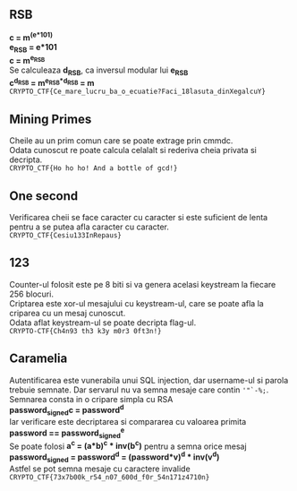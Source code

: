 ## RSB  
<b>c = m<sup>(e*101)</sup></b>  
<b>e<sub>RSB</sub> = e\*101</b>  
<b>c = m<sup>e<sub>RSB</sub></sup></b>  
Se calculeaza
<b>d<sub>RSB</sub></b>,
ca inversul modular lui
<b>e<sub>RSB</sub></b>  
<b>c<sup>d<sub>RSB</sub></sup> = m<sup>e<sub>RSB</sub>*d<sub>RSB</sub></sup> = m</b>  
`CRYPTO_CTF{Ce_mare_lucru_ba_o_ecuatie?Faci_18lasuta_dinXegalcuY}`

## Mining Primes
Cheile au un prim comun care se poate extrage prin cmmdc.  
Odata cunoscut re poate calcula celalalt si rederiva cheia privata si decripta.  
`CRYPTO_CTF{Ho ho ho! And a bottle of gcd!}`

## One second
Verificarea cheii se face caracter cu caracter si este suficient de lenta pentru a se putea afla caracter cu caracter.  
`CRYPTO_CTF{Cesiu133InRepaus}`

## 123
Counter-ul folosit este pe 8 biti si va genera acelasi keystream la fiecare 256 blocuri.  
Criptarea este xor-ul mesajului cu keystream-ul, care se poate afla la criparea cu un mesaj cunoscut.  
Odata aflat keystream-ul se poate decripta flag-ul.  
`CRYPTO-CTF{Ch4n93 th3 k3y m0r3 0ft3n!}`

## Caramelia
Autentificarea este vunerabila unui SQL injection, dar username-ul si parola trebuie semnate.
Dar servarul nu va semna mesaje care contin ``'"`-%;``.  
Semnarea consta in o cripare simpla cu RSA  
<b>password<sub>signed</sub>c = password<sup>d</sup></b>  
Iar verificare este decriptarea si compararea cu valoarea primita  
<b>password == password<sub>signed</sub><sup>e</sup></b>  
Se poate folosi
<b>a<sup>c</sup> = (a\*b)<sup>c</sup> * inv(b<sup>c</sup>)</b>
pentru a semna orice mesaj  
<b>password<sub>signed</sub> = password<sup>d</sup> = (password\*v)<sup>d</sup> * inv(v<sup>d</sup>)</b>  
Astfel se pot semna mesaje cu caractere invalide  
`CRYPTO_CTF{73x7b00k_r54_n07_600d_f0r_54n171z4710n}`